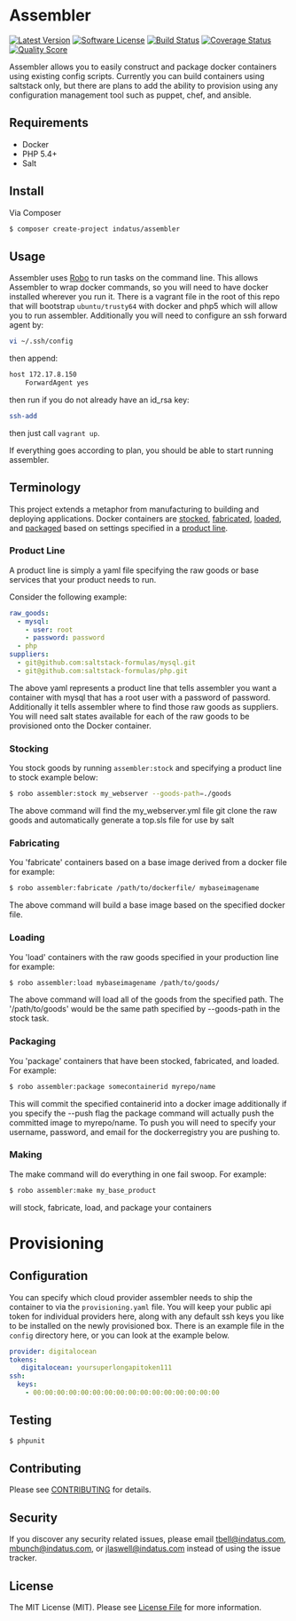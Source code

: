 # Assembler

[![Latest Version](https://img.shields.io/github/release/indatus/assembler.svg?style=flat-square)](https://github.com/indatus/assembler/releases)
[![Software License](https://img.shields.io/badge/license-MIT-brightgreen.svg?style=flat-square)](LICENSE.md)
[![Build Status](https://img.shields.io/travis/Indatus/assembler/master.svg?style=flat-square)](https://travis-ci.org/Indatus/assembler)
[![Coverage Status](https://img.shields.io/scrutinizer/coverage/g/indatus/assembler.svg?style=flat-square)](https://scrutinizer-ci.com/g/indatus/assembler/code-structure)
[![Quality Score](https://img.shields.io/scrutinizer/g/indatus/assembler.svg?style=flat-square)](https://scrutinizer-ci.com/g/indatus/assembler)

Assembler allows you to easily construct and package docker containers using existing config scripts. 
Currently you can build containers using saltstack only, but there are plans to add the ability to provision 
using any configuration management tool such as puppet, chef, and ansible.

## Requirements
- Docker
- PHP 5.4+
- Salt

## Install

Via Composer

``` bash
$ composer create-project indatus/assembler
```

## Usage

Assembler uses [Robo](http://robo.li/) to run tasks on the command line. This allows Assembler to wrap docker 
commands, so you will need to have docker installed wherever you run it. There is a vagrant file in the root 
of this repo that will bootstrap `ubuntu/trusty64` with docker and php5 which will allow you to run assembler. 
Additionally you will need to configure an ssh forward agent by:
``` bash
vi ~/.ssh/config
```
then append:
``` bash
host 172.17.8.150
    ForwardAgent yes
```
then run if you do not already have an id_rsa key:
``` bash
ssh-add
```
then just call `vagrant up`.

If everything goes according to plan, you should be able to start running assembler.

## Terminology

This project extends a metaphor from manufacturing to building and deploying applications. Docker containers 
are [stocked](#stocking), [fabricated](#fabricating), [loaded](#loading), and [packaged](#packaging) based on
settings specified in a [product line](#product-line).

### Product Line

A product line is simply a yaml file specifying the raw goods or base services that your product needs to run.

Consider the following example:
``` yaml
raw_goods:
  - mysql:
    - user: root
    - password: password
  - php
suppliers:
  - git@github.com:saltstack-formulas/mysql.git
  - git@github.com:saltstack-formulas/php.git
```

The above yaml represents a product line that tells assembler you want a container with mysql that has a root 
user with a password of password. Additionally it tells assembler where to find those raw goods as suppliers. You will 
need salt states available for each of the raw goods to be provisioned onto the Docker container.

### Stocking
You stock goods by running `assembler:stock` and specifying a product line to stock example below:

``` bash
$ robo assembler:stock my_webserver --goods-path=./goods
```

The above command will find the my_webserver.yml file git clone the raw goods and automatically generate a
top.sls file for use by salt

### Fabricating
You 'fabricate' containers based on a base image derived from a docker file for example:

``` bash
$ robo assembler:fabricate /path/to/dockerfile/ mybaseimagename
```

The above command will build a base image based on the specified docker file.

### Loading
You 'load' containers with the raw goods specified in your production line for example:

``` bash
$ robo assembler:load mybaseimagename /path/to/goods/
```

The above command will load all of the goods from the specified path. The '/path/to/goods' would be the same
path specified by --goods-path in the stock task.

### Packaging
You 'package' containers that have been stocked, fabricated, and loaded. For example:

``` bash
$ robo assembler:package somecontainerid myrepo/name
```

This will commit the specified containerid into a docker image additionally if you specify the --push flag
the package command will actually push the committed image to myrepo/name. To push you will need to specify
your username, password, and email for the dockerregistry you are pushing to.

### Making
The make command will do everything in one fail swoop. For example:

``` bash
$ robo assembler:make my_base_product
```

will stock, fabricate, load, and package your containers

# Provisioning

## Configuration
You can specify which cloud provider assembler needs to ship the container to via the `provisioning.yaml`
file. You will keep your public api token for individual providers here, along with any default ssh keys you
like to be installed on the newly provisioned box. There is an example file in the `config` directory here,
or you can look at the example below.
``` yaml
provider: digitalocean
tokens:
   digitalocean: yoursuperlongapitoken111
ssh:
  keys:
    - 00:00:00:00:00:00:00:00:00:00:00:00:00:00:00:00
```

## Testing
``` bash
$ phpunit
```

## Contributing
Please see [CONTRIBUTING](CONTRIBUTING.md) for details.

## Security
If you discover any security related issues, please email tbell@indatus.com, mbunch@indatus.com, or jlaswell@indatus.com instead of using the issue tracker.

## License
The MIT License (MIT). Please see [License File](LICENSE.md) for more information.
